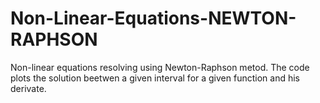 # Non-Linear-Equations-NEWTON-RAPHSON
Non-linear equations resolving using Newton-Raphson metod. The code plots the solution beetwen a given interval for a given function and his derivate.
